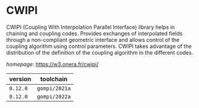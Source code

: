# CWIPI

CWIPI (Coupling With Interpolation Parallel Interface) library helps in chaining and coupling codes. Provides exchanges of interpolated fields through a non-compliant geometric interface and allows control of the coupling algorithm using control parameters. CWIPI takes advantage of the distribution of the definition of the coupling algorithm in the different codes.

*homepage*: <https://w3.onera.fr/cwipi/>

version | toolchain
--------|----------
``0.12.0`` | ``gompi/2021a``
``0.12.0`` | ``gompi/2022a``
